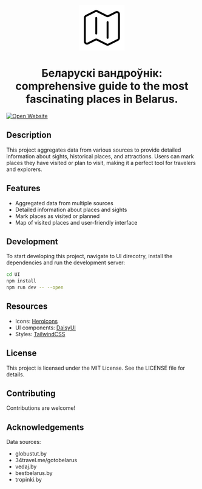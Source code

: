 <div align="center">
<img src="docs/static/logo.svg" />
  <h1 align="center">Беларускі вандроўнік: comprehensive guide to the most fascinating places in Belarus.</h1>
</div>


[![Open Website](https://img.shields.io/badge/Open-Website-green)](https://creeston.github.io/explore-belarus/)

## Description

This project aggregates data from various sources to provide detailed information about sights, historical places, and attractions. Users can mark places they have visited or plan to visit, making it a perfect tool for travelers and explorers.

## Features

- Aggregated data from multiple sources
- Detailed information about places and sights
- Mark places as visited or planned
- Map of visited places and user-friendly interface 

## Development

To start developing this project, navigate to UI direcotry, install the dependencies and run the development server:

```bash
cd UI
npm install
npm run dev -- --open
```

## Resources

 - Icons: [Heroicons](https://heroicons.com/)
 - UI components: [DaisyUI](https://daisyui.com/components/)
 - Styles: [TailwindCSS](https://tailwindcss.com/docs)

## License

This project is licensed under the MIT License. See the LICENSE file for details.

## Contributing

Contributions are welcome!

## Acknowledgements

Data sources: 
 - globustut.by
 - 34travel.me/gotobelarus
 - vedaj.by
 - bestbelarus.by
 - tropinki.by

